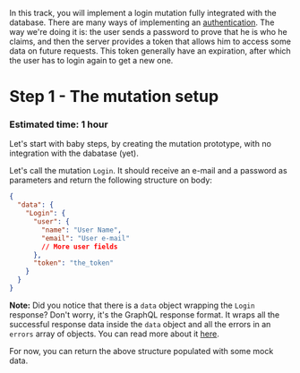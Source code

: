 In this track, you will implement a login mutation fully integrated with the database. There are many ways of implementing an [authentication](https://en.wikipedia.org/wiki/Authentication_server). The way we're doing it is: the user sends a password to prove that he is who he claims, and then the server provides a token that allows him to access some data on future requests. This token generally have an expiration, after which the user has to login again to get a new one. 

# Step 1 - The mutation setup
### Estimated time: 1 hour

Let's start with baby steps, by creating the mutation prototype, with no integration with the dabatase (yet).

Let's call the mutation `Login`. It should receive an e-mail and a password as parameters and return the following structure on body:

```json
{
  "data": {
    "Login": {
      "user": {
        "name": "User Name",
        "email": "User e-mail"
        // More user fields
      },
      "token": "the_token"
    }
  } 
}
```

**Note:** Did you notice that there is a `data` object wrapping the `Login` response? Don't worry, it's the GraphQL response format. It wraps all the successful response data inside the `data` object and all the errors in an `errors` array of objects. You can read more about it [here](https://github.com/graphql/graphql-spec/blob/master/spec/Section%207%20--%20Response.md#data).

For now, you can return the above structure populated with some mock data.
